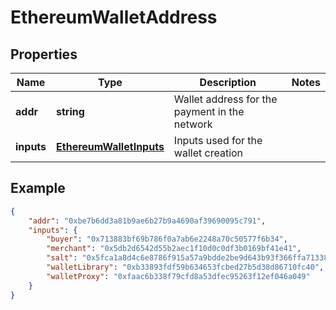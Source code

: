 # EthereumWalletAddress

## Properties
Name | Type | Description | Notes
------------ | ------------- | ------------- | -------------
**addr** | **string** | Wallet address for the payment in the network |
**inputs** | [**EthereumWalletInputs**](EthereumWalletInputs.md) | Inputs used for the wallet creation | 

## Example

```json
{
    "addr": "0xbe7b6dd3a81b9ae6b27b9a4690af39690095c791",
    "inputs": {
        "buyer": "0x713883bf69b786f0a7ab6e2248a70c50577f6b34",
        "merchant": "0x5db2d6542d55b2aec1f10d0c0df3b0169bf41e41",
        "salt": "0x5fca1a8d4c6e8786f915a57a9bdde2be9d643b93f366ffa713384fe75762e4aa",
        "walletLibrary": "0xb33893fdf59b634653fcbed27b5d38d86710fc40",
        "walletProxy": "0xfaac6b338f79cfd8a53dfec95263f12ef046a049"
    }
}
```